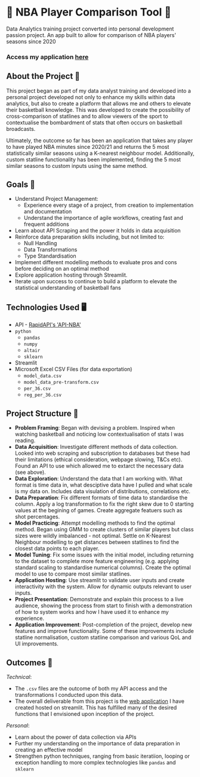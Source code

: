 # 🏀 NBA Player Comparison Tool 🏀 

Data Analytics training project converted into personal development passion project. An app built to allow for comparison of NBA players' seasons since 2020

### Access my application [here](https://nbasimilarity.streamlit.app/)

## About the Project 🌟

This project began as part of my data analyst training and developed into a personal project developed not only to enhance my skills within data analytics, but also to create a platform that allows me and others to elevate their basketball knowledge. This was developed to create the possibility of cross-comparison of statlines and to allow viewers of the sport to contextualise the bombardment of stats that often occurs on basketball broadcasts.

Ultimately, the outcome so far has been an application that takes any player to have played NBA minutes since 2020/21 and returns the 5 most statistically similar seasons using a K-nearest neighbour model. Additionally, custom statline functionality has been implemented, finding the 5 most similar seasons to custom inputs using the same method.

## Goals 🎯

- Understand Project Management:
  - Experience every stage of a project, from creation to implementation and documentation
  - Understand the importance of agile workflows, creating fast and frequent additions
- Learn about API Scraping and the power it holds in data acquisition
- Reinforce data preparation skills including, but not limited to:
  - Null Handling
  - Data Transformations
  - Type Standardisation
- Implement different modelling methods to evaluate pros and cons before deciding on an optimal method
- Explore application hosting through Streamlit.
- Iterate upon success to continue to build a platform to elevate the statistical understanding of basketball fans

## Technologies Used 🖥️

- API - [RapidAPI's 'API-NBA'](https://rapidapi.com/api-sports/api/api-nba)
- `python`
  - `pandas`
  - `numpy`
  - `altair`
  - `sklearn`
- Streamlit
- Microsoft Excel CSV Files (for data exportation)
  - `model_data.csv`
  - `model_data_pre-transform.csv`
  - `per_36.csv`
  - `reg_per_36.csv`
 
## Project Structure 🔀

- **Problem Framing**: Began with devising a problem. Inspired when watching basketball and noticing low contextualisation of stats I was reading.
- **Data Acquisition**: Investigate different methods of data collection. Looked into web scraping and subscription to databases but these had their limitations (ethical consideration, webpage slowing, T&Cs etc). Found an API to use which allowed me to extarct the necessary data (see above).
- **Data Exploration**: Understand the data that I am working with. What format is time data in, what desciptive data have I pulled and what scale is my data on. Includes data visulation of distributions, correlations etc.
- **Data Preparation**: Fix different formats of time data to standardise the column. Apply a log transformation to fix the right skew due to 0 starting values at the begining of games. Create aggregate featuers such as shot percentages.
- **Model Practicing**: Attempt modelling methods to find the optimal method. Began using GMM to create clusters of similar players but class sizes were wildly imbalanced - not optimal. Settle on K-Nearest Neighbour modelling to get distances between statlines to find the closest data points to each player.
- **Model Tuning**: Fix some issues with the initial model, including returning to the dataset to complete more feature engineering (e.g. applying standard scaling to standardise numerical columns). Create the optimal model to use to compare most similar statlines.
- **Application Hosting**: Use streamlit to validate user inputs and create interactivity with the system. Allow for dynamic outputs relevant to user inputs.
- **Project Presentation**: Demonstrate and explain this process to a live audience, showing the process from start to finish with a demonstration of how to system works and how I have used it to enhance my experience.
- **Application Improvement**: Post-completion of the project, develop new features and improve functionality. Some of these improvements include statline normalisation, custom statline comparison and various QoL and UI improvements.

## Outcomes 🎉

*Technical*:

- The `.csv` files are the outcome of both my API access and the transformations I conducted upon this data. 
- The overall deliverable from this project is the [web application](https://nbasimilarity.streamlit.app/) I have created hosted on streamlit. This has fulfilled many of the desired functions that I envisioned upon inception of the project.

*Personal*:

- Learn about the power of data collection via APIs
- Further my understanding on the importance of data preparation in creating an effective model 
- Strengthen python techniques, ranging from basic iteratiion, looping or exception handling to more complex technologies like `pandas` and `sklearn`


